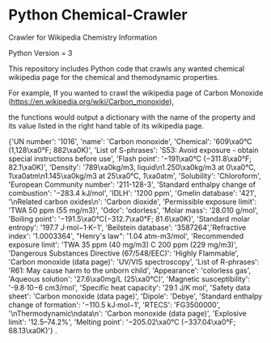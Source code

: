 # Python Chemical-Crawler
Crawler for Wikipedia Chemistry Information

Python Version = 3

This repository includes Python code that crawls any wanted chemical wikipedia page for the chemical and themodynamic properties.

For example,
If you wanted to crawl the wikipedia page of Carbon Monoxide (https://en.wikipedia.org/wiki/Carbon_monoxide), 

the functions would output a dictionary with the name of the property and its value listed in the right hand table of its wikipedia page.

{'UN number': '1016', 'name': 'Carbon monoxide', 'Chemical': '609\xa0°C (1,128\xa0°F; 882\xa0K)', 'List of S-phrases': 'S53: Avoid exposure - obtain special instructions before use', 'Flash point': '−191\xa0°C (−311.8\xa0°F; 82.1\xa0K)', 'Density': '789\xa0kg/m3, liquid\n1.250\xa0kg/m3 at 0\xa0°C, 1\xa0atm\n1.145\xa0kg/m3 at 25\xa0°C, 1\xa0atm', 'Solubility': 'Chloroform', 'European Community number': '211-128-3', 'Standard enthalpy change of combustion': '−283.4 kJ/mol', 'IDLH': '1200 ppm', 'Gmelin database': '421', '\nRelated carbon oxides\n': 'Carbon dioxide', 'Permissible exposure limit': 'TWA 50 ppm (55 mg/m3)', 'Odor': 'odorless', 'Molar mass': '28.010 g/mol', 'Boiling point': '−191.5\xa0°C(−312.7\xa0°F; 81.6\xa0K)', 'Standard molar entropy': '197.7 J·mol−1·K−1', 'Beilstein database': '3587264','Refractive index': '1.0003364', "Henry's law": '1.04 atm-m3/mol', 'Recommended exposure limit': 'TWA 35 ppm (40 mg/m3) C 200 ppm (229 mg/m3)', 'Dangerous Substances Directive (67/548/EEC)': 'Highly Flammable', 'Carbon monoxide (data page)': 'UV/VIS spectroscopy', 'List of R-phrases': 'R61: May cause harm to the unborn child', 'Appearance': 'colorless gas', 'Aqueous solution': '27.6\xa0mg/L (25\xa0°C)', 'Magnetic susceptibility': '-9.8·10−6 cm3/mol', 'Specific heat capacity': '29.1 J/K mol', 'Safety data sheet': 'Carbon monoxide (data page)', 'Dipole': 'Debye', 'Standard enthalpy change of formation': '−110.5 kJ·mol−1', 'RTECS': 'FG3500000', '\nThermodynamic\ndata\n': 'Carbon monoxide (data page)', 'Explosive limit': '12.5–74.2%', 'Melting point': '−205.02\xa0°C (−337.04\xa0°F; 68.13\xa0K)'}
.
